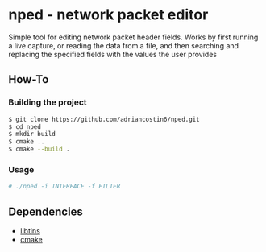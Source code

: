 # nped - network packet editor

Simple tool for editing network packet header fields. Works by first running a live capture, or reading the data from a file, and then searching and replacing the specified fields with the values the user provides

## How-To

### Building the project

```bash
$ git clone https://github.com/adriancostin6/nped.git
$ cd nped
$ mkdir build
$ cmake ..
$ cmake --build .
```

### Usage

```bash
# ./nped -i INTERFACE -f FILTER
```

## Dependencies

- [libtins](https://github.com/mfontanini/libtins)
- [cmake](https://cmake.org/)
